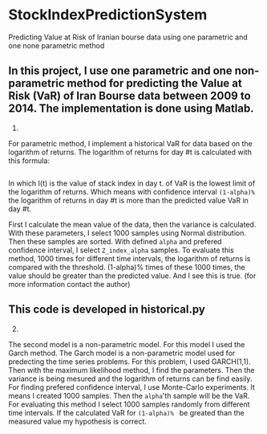 # StockIndexPredictionSystem
Predicting  Value at Risk of Iranian bourse data using one parametric and one none parametric method

In this project, I use one parametric and one non-parametric method for predicting the Value at Risk (VaR) of Iran Bourse data between 2009 to 2014. The implementation is done using Matlab.
-------------------------------------------
1.
For parametric method, I implement a historical VaR for data based on the logarithm of returns. The logarithm of returns for day #t is calculated with this formula:

<math>
Ln(I(t+1)/I((t))
<math>

In which I(t) is the value of stack index in day t.
of VaR is the lowest limit of the logarithm of returns. Which means with confidence interval <code>(1-alpha)%</code> the logarithm of returns in day #t is more than the predicted value VaR in day #t. 

First I calculate the mean value of the data, then the variance is calculated. With these parameters, I select 1000 samples using Normal distribution. Then these samples are sorted. With defined <code>alpha</code> and prefered confidence interval, I select <code>Z_index_alpha</code> samples. 
To evaluate this method, 1000 times for different time intervals, the logarithm of returns is compared with the threshold. (1-alpha)% times of these 1000 times, the value should be greater than the predicted value. And I see this is true. (for more information contact the author)

This code is developed in historical.py 
-------------------------------------------
2.
The second model is a non-parametric model. For this model I used the Garch method. The Garch model is a non-parametric model used for predecting the time series problems. For this problem, I used GARCH(1,1). Then with the maximum likelihood method, I find the parameters. Then the variance is being mesured and the logarithm of returns can be find easily. For finding prefered confidence interval, I use Monte-Carlo experiments. It means I created 1000 samples. Then the <code>alpha</code>'th sample will be the VaR. 
For evaluating this method I select 1000 samples randomly from different time intervals. If the calculated VaR for <code>(1-alpha)% </code> be greated than the measured value my hypothesis is correct.  


